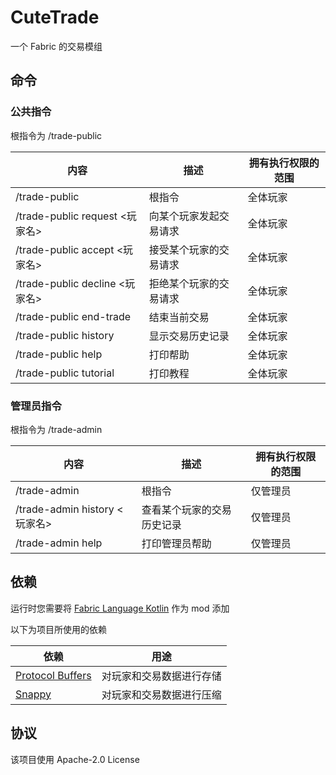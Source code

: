 CuteTrade
===
一个 Fabric 的交易模组

命令
------------------------
### 公共指令
根指令为 /trade-public

| 内容                          | 描述          | 拥有执行权限的范围 |
|-----------------------------|-------------|-----------|
| /trade-public               | 根指令         | 全体玩家      |
| /trade-public request <玩家名> | 向某个玩家发起交易请求 | 全体玩家      |
| /trade-public accept <玩家名>  | 接受某个玩家的交易请求 | 全体玩家      |
| /trade-public decline <玩家名> | 拒绝某个玩家的交易请求 | 全体玩家      |
| /trade-public end-trade     | 结束当前交易      | 全体玩家      |
| /trade-public history       | 显示交易历史记录    | 全体玩家      |
| /trade-public help          | 打印帮助        | 全体玩家      |
| /trade-public tutorial      | 打印教程        | 全体玩家      |

### 管理员指令
根指令为 /trade-admin

| 内容                         | 描述            | 拥有执行权限的范围 |
|----------------------------|---------------|-----------|
| /trade-admin               | 根指令           | 仅管理员      |
| /trade-admin history <玩家名> | 查看某个玩家的交易历史记录 | 仅管理员      |
| /trade-admin help          | 打印管理员帮助       | 仅管理员      |


依赖
------------------------
运行时您需要将 [Fabric Language Kotlin](https://github.com/FabricMC/fabric-language-kotlin) 作为 mod 添加

以下为项目所使用的依赖

| 依赖                                                              | 用途           |
|-----------------------------------------------------------------|--------------|
| [Protocol Buffers](https://github.com/protocolbuffers/protobuf) | 对玩家和交易数据进行存储 |
| [Snappy](https://github.com/google/snappy)                      | 对玩家和交易数据进行压缩 |


协议
------------------------
该项目使用 Apache-2.0 License 
